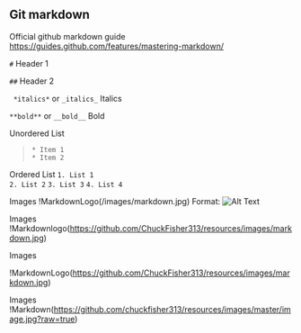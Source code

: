 ## Git markdown ##

Official github markdown guide https://guides.github.com/features/mastering-markdown/

` # ` Header 1 

` ## ` Header 2 

` *italics*` or ` _italics_ ` Italics 

` **bold** ` or ` __bold__ ` Bold 


Unordered List 
> ` * Item 1 `  
> ` * Item 2 ` 

Ordered List 
` 1. List 1 `    
` 2. List 2 `
` 3. List 3 ` 
` 4. List 4 ` 

Images 
!MarkdownLogo(/images/markdown.jpg)
Format: ![Alt Text](url)

Images 
!Markdownlogo(https://github.com/ChuckFisher313/resources/images/markdown.jpg)

Images 

!MarkdownLogo(https://github.com/ChuckFisher313/resources/images/markdown.jpg)

Images 
!Markdown(https://github.com/chuckfisher313/resources/images/master/image.jpg?raw=true)